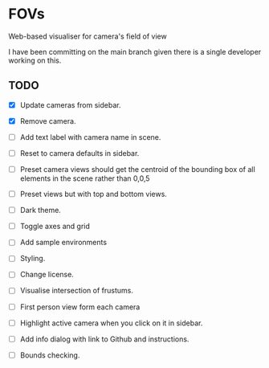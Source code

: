# FOVs

Web-based visualiser for camera's field of view

I have been committing on the main branch given there is a single developer working on this.

## TODO

- [x] Update cameras from sidebar.

- [x] Remove camera.

- [ ] Add text label with camera name in scene.

- [ ] Reset to camera defaults in sidebar.


- [ ] Preset camera views should get the centroid of the bounding box of all elements in the scene rather than 0,0,5

- [ ] Preset views but with top and bottom views.

- [ ] Dark theme.

- [ ] Toggle axes and grid

- [ ] Add sample environments

- [ ] Styling.

- [ ] Change license.

- [ ] Visualise intersection of frustums.

- [ ] First person view form each camera

- [ ] Highlight active camera when you click on it in sidebar.

- [ ] Add info dialog with link to Github and instructions.

- [ ] Bounds checking.